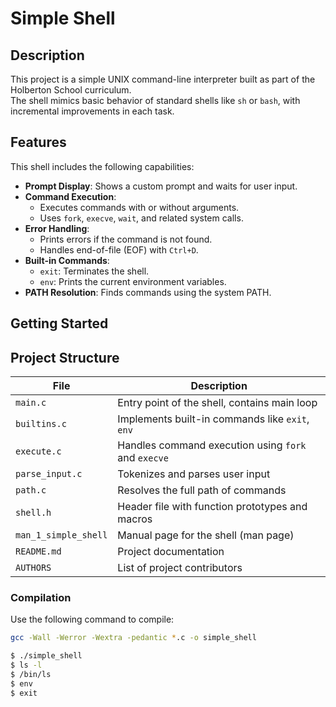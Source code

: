 # Simple Shell

## Description

This project is a simple UNIX command-line interpreter built as part of the Holberton School curriculum.  
The shell mimics basic behavior of standard shells like `sh` or `bash`, with incremental improvements in each task.

## Features

This shell includes the following capabilities:

- **Prompt Display**: Shows a custom prompt and waits for user input.
- **Command Execution**:
  - Executes commands with or without arguments.
  - Uses `fork`, `execve`, `wait`, and related system calls.
- **Error Handling**:
  - Prints errors if the command is not found.
  - Handles end-of-file (EOF) with `Ctrl+D`.
- **Built-in Commands**:
  - `exit`: Terminates the shell.
  - `env`: Prints the current environment variables.
- **PATH Resolution**: Finds commands using the system PATH.

## Getting Started

## Project Structure

| File                 | Description                                      |
|----------------------|--------------------------------------------------|
| `main.c`             | Entry point of the shell, contains main loop     |
| `builtins.c`         | Implements built-in commands like `exit`, `env`  |
| `execute.c`          | Handles command execution using `fork` and `execve` |
| `parse_input.c`      | Tokenizes and parses user input                  |
| `path.c`             | Resolves the full path of commands               |
| `shell.h`            | Header file with function prototypes and macros  |
| `man_1_simple_shell` | Manual page for the shell (man page)             |
| `README.md`          | Project documentation                            |
| `AUTHORS`            | List of project contributors                     |



### Compilation
Use the following command to compile:

```bash
gcc -Wall -Werror -Wextra -pedantic *.c -o simple_shell

$ ./simple_shell
$ ls -l
$ /bin/ls
$ env
$ exit

